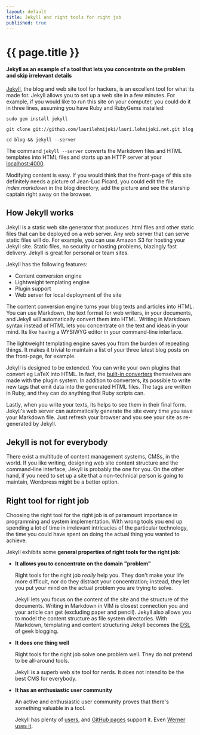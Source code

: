 ```yaml
---
layout: default
title: Jekyll and right tools for right job
published: true
---
```

# {{ page.title }}

#### Jekyll as an example of a tool that lets you concentrate on the problem and skip irrelevant details

[Jekyll](https://github.com/mojombo/jekyll), the blog and web site tool for hackers, is an excellent tool for what its made for. Jekyll allows you to set up a web site in a few minutes. For example, if you would like to run this site on your computer, you could do it in three lines, assuming you have Ruby and RubyGems installed:

`sudo gem install jekyll`

`git clone git://github.com/laurilehmijoki/lauri.lehmijoki.net.git blog`

`cd blog && jekyll --server` 

The command `jekyll --server` converts the Markdown files and HTML templates into HTML files and starts up an HTTP server at your [localhost:4000](http://localhost:4000). 

Modifying content is easy. If you would think that the front-page of this site definitely needs a picture of Jean-Luc Picard, you could edit the file _index.markdown_ in the blog directory, add the picture and see the starship captain right away on the browser.

## How Jekyll works

Jekyll is a static web site generator that produces .html files and other static files that can be deployed on a web server. Any web server that can serve static files will do. For example, you can use Amazon S3 for hosting your Jekyll site. Static files, no security or hosting problems, blazingly fast delivery. Jekyll is great for personal or team sites.

Jekyll has the following features:

- Content conversion engine
- Lightweight templating engine
- Plugin support
- Web server for local deployment of the site

The content conversion engine turns your blog texts and articles into HTML. You can use Markdown, the text format for web writers, in your documents, and Jekyll will automatically convert them into HTML. Writing in Markdown syntax instead of HTML lets you concentrate on the text and ideas in your mind. Its like having a WYSIWYG editor in your command-line interface.

The lightweight templating engine saves you from the burden of repeating things. It makes it trivial to maintain a list of your three latest blog posts on the front-page, for example.

Jekyll is designed to be extended. You can write your own plugins that convert eg LaTeX into HTML. In fact, the [built-in converters](https://github.com/mojombo/jekyll/tree/master/lib/jekyll/converters) themselves are made with the plugin system. In addition to converters, its possible to write new tags that emit data into the generated HTML files. The tags are written in Ruby, and they can do anything that Ruby scripts can.

Lastly, when you write your texts, its helps to see them in their final form. Jekyll's web server can automatically generate the site every time you save your Markdown file. Just refresh your browser and you see your site as re-generated by Jekyll.

## Jekyll is not for everybody

There exist a multitude of content management systems, CMSs, in the world. If you like writing, designing web site content structure and the command-line interface, Jekyll is probably the one for you. On the other hand, if you need to set up a site that a non-technical person is going to maintain, Wordpress might be a better option.

## Right tool for right job

Choosing the right tool for the right job is of paramount importance in programming and system implementation. With wrong tools you end up spending a lot of time in irrelevant intricacies of the particular technology, the time you could have spent on doing the actual thing you wanted to achieve.

Jekyll exhibits some **general properties of right tools for the right job**:

- **It allows you to concentrate on the domain "problem"**
  
  Right tools for the right job _really_ help you. They don't make your life more difficult, nor do they distract your concentration; instead, they let you put your mind on the actual problem you are trying to solve.

  Jekyll lets you focus on the content of the site and the structure of the documents. Writing in Markdown in VIM is closest connection you and your article can get (excluding paper and pencil). Jekyll also allows you to model the content structure as file system directories. With Markdown, templating and content structuring Jekyll becomes the [DSL](http://en.wikipedia.org/wiki/Domain-specific_language) of geek blogging.

- **It does one thing well**

  Right tools for the right job solve one problem well. They do not pretend to be all-around tools. 
  
  Jekyll is a superb web site tool for nerds. It does not intend to be the best CMS for everybody.

- **It has an enthusiastic user community**

  An active and enthusiastic user community proves that there's something valuable in a tool.

  Jekyll has plenty of [users](https://github.com/mojombo/jekyll/wiki/sites), and [GitHub pages](http://pages.github.com) support it. Even [Werner uses it](http://www.allthingsdistributed.com/2011/08/Jekyll-amazon-s3.html).
